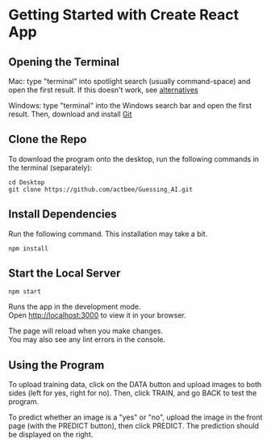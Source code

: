 # Getting Started with Create React App

## Opening the Terminal
Mac: type "terminal" into spotlight search (usually command-space) and open the first result. If this doesn't work, see [alternatives](https://setapp.com/how-to/how-to-open-terminal-on-mac?ci=16866791938&adgroupid=137159863164&adpos=&ck=terminal%20app%20mac&targetid=kwd-299340377240&match=p&gnetwork=g&creative=592503194158&placement=&placecat=&accname=setapp&gclid=Cj0KCQjwpcOTBhCZARIsAEAYLuVWE53tYVhornpYBBdP7A6NuYHll5noeB-lvCIfEtc-181YYm3M0NYaAtqjEALw_wcB)

Windows: type "terminal" into the Windows search bar and open the first result. Then, download and install [Git](https://git-scm.com/download/win)

## Clone the Repo
To download the program onto the desktop, run the following commands in the terminal (separately):
```
cd Desktop
git clone https://github.com/actbee/Guessing_AI.git
```

## Install Dependencies
Run the following command. This installation may take a bit.
```
npm install
```

## Start the Local Server
```
npm start
```
Runs the app in the development mode.\
Open [http://localhost:3000](http://localhost:3000) to view it in your browser.

The page will reload when you make changes.\
You may also see any lint errors in the console.

## Using the Program
To upload training data, click on the DATA button and upload images to both sides (left for yes, right for no). Then, click TRAIN, and go BACK to test the program.

To predict whether an image is a "yes" or "no", upload the image in the front page (with the PREDICT button), then click PREDICT. The prediction should be displayed on the right.
